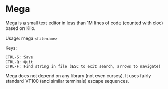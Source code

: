 Mega
===

Mega is a small text editor in less than 1M lines of code (counted with cloc) based on Kilo.

Usage: mega `<filename>`

Keys:

    CTRL-S: Save
    CTRL-Q: Quit
    CTRL-F: Find string in file (ESC to exit search, arrows to navigate)

Mega does not depend on any library (not even curses). It uses fairly standard
VT100 (and similar terminals) escape sequences.
